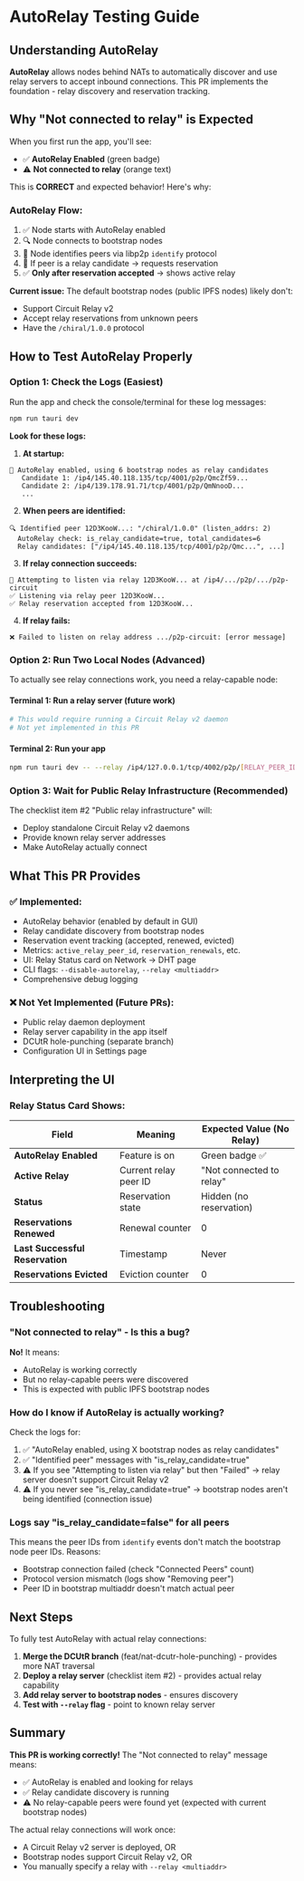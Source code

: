 # AutoRelay Testing Guide

## Understanding AutoRelay

**AutoRelay** allows nodes behind NATs to automatically discover and use relay servers to accept inbound connections. This PR implements the foundation - relay discovery and reservation tracking.

## Why "Not connected to relay" is Expected

When you first run the app, you'll see:
- ✅ **AutoRelay Enabled** (green badge)
- ⚠️ **Not connected to relay** (orange text)

This is **CORRECT** and expected behavior! Here's why:

### AutoRelay Flow:
1. ✅ Node starts with AutoRelay enabled
2. 🔍 Node connects to bootstrap nodes
3. 🤝 Node identifies peers via libp2p `identify` protocol
4. 📡 If peer is a relay candidate → requests reservation
5. ✅ **Only after reservation accepted** → shows active relay

**Current issue:** The default bootstrap nodes (public IPFS nodes) likely don't:
- Support Circuit Relay v2
- Accept relay reservations from unknown peers
- Have the `/chiral/1.0.0` protocol

## How to Test AutoRelay Properly

### Option 1: Check the Logs (Easiest)

Run the app and check the console/terminal for these log messages:

```bash
npm run tauri dev
```

**Look for these logs:**

1. **At startup:**
```
🔗 AutoRelay enabled, using 6 bootstrap nodes as relay candidates
   Candidate 1: /ip4/145.40.118.135/tcp/4001/p2p/QmcZf59...
   Candidate 2: /ip4/139.178.91.71/tcp/4001/p2p/QmNnooD...
   ...
```

2. **When peers are identified:**
```
🔍 Identified peer 12D3KooW...: "/chiral/1.0.0" (listen_addrs: 2)
  AutoRelay check: is_relay_candidate=true, total_candidates=6
  Relay candidates: ["/ip4/145.40.118.135/tcp/4001/p2p/Qmc...", ...]
```

3. **If relay connection succeeds:**
```
📡 Attempting to listen via relay 12D3KooW... at /ip4/.../p2p/.../p2p-circuit
✅ Listening via relay peer 12D3KooW...
✅ Relay reservation accepted from 12D3KooW...
```

4. **If relay fails:**
```
❌ Failed to listen on relay address .../p2p-circuit: [error message]
```

### Option 2: Run Two Local Nodes (Advanced)

To actually see relay connections work, you need a relay-capable node:

#### Terminal 1: Run a relay server (future work)
```bash
# This would require running a Circuit Relay v2 daemon
# Not yet implemented in this PR
```

#### Terminal 2: Run your app
```bash
npm run tauri dev -- --relay /ip4/127.0.0.1/tcp/4002/p2p/[RELAY_PEER_ID]
```

### Option 3: Wait for Public Relay Infrastructure (Recommended)

The checklist item #2 "Public relay infrastructure" will:
- Deploy standalone Circuit Relay v2 daemons
- Provide known relay server addresses
- Make AutoRelay actually connect

## What This PR Provides

### ✅ Implemented:
- AutoRelay behavior (enabled by default in GUI)
- Relay candidate discovery from bootstrap nodes
- Reservation event tracking (accepted, renewed, evicted)
- Metrics: `active_relay_peer_id`, `reservation_renewals`, etc.
- UI: Relay Status card on Network → DHT page
- CLI flags: `--disable-autorelay`, `--relay <multiaddr>`
- Comprehensive debug logging

### ❌ Not Yet Implemented (Future PRs):
- Public relay daemon deployment
- Relay server capability in the app itself
- DCUtR hole-punching (separate branch)
- Configuration UI in Settings page

## Interpreting the UI

### Relay Status Card Shows:

| Field | Meaning | Expected Value (No Relay) |
|-------|---------|--------------------------|
| **AutoRelay Enabled** | Feature is on | Green badge ✅ |
| **Active Relay** | Current relay peer ID | "Not connected to relay" |
| **Status** | Reservation state | Hidden (no reservation) |
| **Reservations Renewed** | Renewal counter | 0 |
| **Last Successful Reservation** | Timestamp | Never |
| **Reservations Evicted** | Eviction counter | 0 |

## Troubleshooting

### "Not connected to relay" - Is this a bug?

**No!** It means:
- AutoRelay is working correctly
- But no relay-capable peers were discovered
- This is expected with public IPFS bootstrap nodes

### How do I know if AutoRelay is actually working?

Check the logs for:
1. ✅ "AutoRelay enabled, using X bootstrap nodes as relay candidates"
2. ✅ "Identified peer" messages with "is_relay_candidate=true"
3. ⚠️ If you see "Attempting to listen via relay" but then "Failed" → relay server doesn't support Circuit Relay v2
4. ⚠️ If you never see "is_relay_candidate=true" → bootstrap nodes aren't being identified (connection issue)

### Logs say "is_relay_candidate=false" for all peers

This means the peer IDs from `identify` events don't match the bootstrap node peer IDs. Reasons:
- Bootstrap connection failed (check "Connected Peers" count)
- Protocol version mismatch (logs show "Removing peer")
- Peer ID in bootstrap multiaddr doesn't match actual peer

## Next Steps

To fully test AutoRelay with actual relay connections:

1. **Merge the DCUtR branch** (feat/nat-dcutr-hole-punching) - provides more NAT traversal
2. **Deploy a relay server** (checklist item #2) - provides actual relay capability
3. **Add relay server to bootstrap nodes** - ensures discovery
4. **Test with `--relay` flag** - point to known relay server

## Summary

**This PR is working correctly!** The "Not connected to relay" message means:
- ✅ AutoRelay is enabled and looking for relays
- ✅ Relay candidate discovery is running
- ⚠️ No relay-capable peers were found yet (expected with current bootstrap nodes)

The actual relay connections will work once:
- A Circuit Relay v2 server is deployed, OR
- Bootstrap nodes support Circuit Relay v2, OR
- You manually specify a relay with `--relay <multiaddr>`
